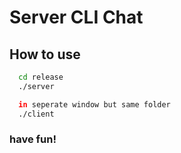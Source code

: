 
# Server CLI Chat

## How to use

```bash
  cd release
  ./server

  in seperate window but same folder
  ./client
```

### have fun!
    